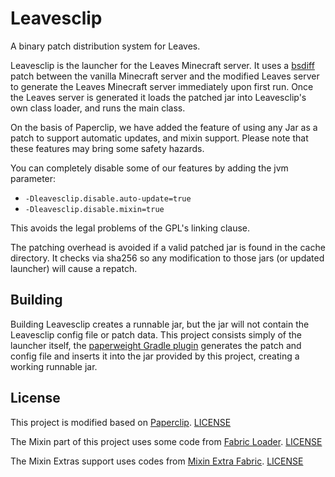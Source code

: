 Leavesclip
=========
A binary patch distribution system for Leaves.

Leavesclip is the launcher for the Leaves Minecraft server. It uses a [bsdiff](http://www.daemonology.net/bsdiff/) patch
between the vanilla Minecraft server and the modified Leaves server to generate the Leaves Minecraft server immediately
upon first run. Once the Leaves server is generated it loads the patched jar into Leavesclip's own class loader, and
runs
the main class.

On the basis of Paperclip, we have added the feature of using any Jar as a patch to support automatic updates, and mixin
support.
Please note that these features may bring some safety hazards.

You can completely disable some of our features by adding the jvm parameter:

* `-Dleavesclip.disable.auto-update=true`
* `-Dleavesclip.disable.mixin=true`

This avoids the legal problems of the GPL's linking clause.

The patching overhead is avoided if a valid patched jar is found in the cache directory.
It checks via sha256 so any modification to those jars (or updated launcher) will cause a repatch.

Building
--------

Building Leavesclip creates a runnable jar, but the jar will not contain the Leavesclip config file or patch data. This
project consists simply of the launcher itself, the [paperweight Gradle plugin](https://github.com/PaperMC/paperweight)
generates the patch and config file and inserts it into the jar provided by this project, creating a working runnable
jar.


License
-------

This project is modified based on [Paperclip](https://github.com/PaperMC/Paperclip). [LICENSE](./licenses/license.txt)

The Mixin part of this project uses some code
from [Fabric Loader](https://github.com/FabricMC/fabric-loader). [LICENSE](./licenses/fabric-loader-license.txt)

The Mixin Extras support uses codes from [Mixin Extra Fabric](https://github.com/LlamaLad7/MixinExtras/blob/master/platform/fabric). [LICENSE](./licenses/mixin-extras-license.txt)
